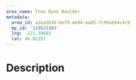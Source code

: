 ```yaml
---
area_name: Tree Dyno Boulder
metadata:
  area_id: a1ea2636-be79-4e94-aad5-7c99ab94c4c9
  mp_id: '119825383'
  lng: -121.39683
  lat: 44.01257
---
```

# Description
